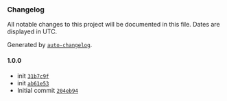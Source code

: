 ### Changelog

All notable changes to this project will be documented in this file. Dates are displayed in UTC.

Generated by [`auto-changelog`](https://github.com/CookPete/auto-changelog).

#### 1.0.0

- init [`31b7c9f`](https://github.com/psenger/linked-list/commit/31b7c9f864fca02c10962b61c2c5177cf89f2624)
- init [`ab61e53`](https://github.com/psenger/linked-list/commit/ab61e53c98e5d25645a268644059f5fc472c492d)
- Initial commit [`204eb94`](https://github.com/psenger/linked-list/commit/204eb947c12a6d1e984af1a9b4c9a92ba029eaf7)
